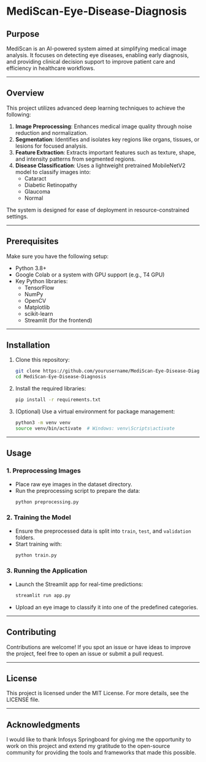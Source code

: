 # MediScan-Eye-Disease-Diagnosis

## **Purpose**
MediScan is an AI-powered system aimed at simplifying medical image analysis. It focuses on detecting eye diseases, enabling early diagnosis, and providing clinical decision support to improve patient care and efficiency in healthcare workflows.

---

## **Overview**
This project utilizes advanced deep learning techniques to achieve the following:

1. **Image Preprocessing**: Enhances medical image quality through noise reduction and normalization.
2. **Segmentation**: Identifies and isolates key regions like organs, tissues, or lesions for focused analysis.
3. **Feature Extraction**: Extracts important features such as texture, shape, and intensity patterns from segmented regions.
4. **Disease Classification**: Uses a lightweight pretrained MobileNetV2 model to classify images into:
   - Cataract
   - Diabetic Retinopathy
   - Glaucoma
   - Normal

The system is designed for ease of deployment in resource-constrained settings.

---

## **Prerequisites**
Make sure you have the following setup:

- Python 3.8+
- Google Colab or a system with GPU support (e.g., T4 GPU)
- Key Python libraries:
  - TensorFlow
  - NumPy
  - OpenCV
  - Matplotlib
  - scikit-learn
  - Streamlit (for the frontend)

---

## **Installation**
1. Clone this repository:
   ```bash
   git clone https://github.com/yourusername/MediScan-Eye-Disease-Diagnosis.git
   cd MediScan-Eye-Disease-Diagnosis
   ```

2. Install the required libraries:
   ```bash
   pip install -r requirements.txt
   ```

3. (Optional) Use a virtual environment for package management:
   ```bash
   python3 -m venv venv
   source venv/bin/activate  # Windows: venv\Scripts\activate
   ```

---

## **Usage**

### **1. Preprocessing Images**
- Place raw eye images in the dataset directory.
- Run the preprocessing script to prepare the data:
  ```bash
  python preprocessing.py
  ```

### **2. Training the Model**
- Ensure the preprocessed data is split into `train`, `test`, and `validation` folders.
- Start training with:
  ```bash
  python train.py
  ```

### **3. Running the Application**
- Launch the Streamlit app for real-time predictions:
  ```bash
  streamlit run app.py
  ```
- Upload an eye image to classify it into one of the predefined categories.

---

## **Contributing**
Contributions are welcome! If you spot an issue or have ideas to improve the project, feel free to open an issue or submit a pull request.

---

## **License**
This project is licensed under the MIT License. For more details, see the LICENSE file.

---

## **Acknowledgments**
I would like to thank Infosys Springboard for giving me the opportunity to work on this project and extend my gratitude to the open-source community for providing the tools and frameworks that made this possible.
